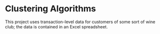 # Clustering Algorithms

This project uses transaction-level data for customers of some sort of wine club; the data is contained in an Excel spreadsheet. 
